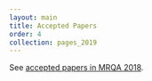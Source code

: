 ```yaml
---
layout: main
title: Accepted Papers
order: 4
collection: pages_2019
---
```


See [accepted papers in MRQA 2018](2018/papers).

